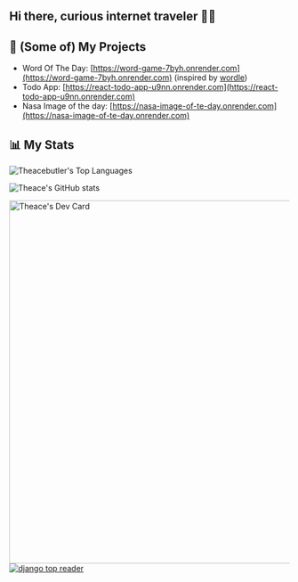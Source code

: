 ## Hi there, curious internet traveler 🥾🛜

## 💼 (Some of) My Projects

- Word Of The Day: [https://word-game-7byh.onrender.com](https://word-game-7byh.onrender.com)
 (inspired by [wordle](https://www.nytimes.com/games/wordle/index.html))
- Todo App: [https://react-todo-app-u9nn.onrender.com](https://react-todo-app-u9nn.onrender.com)
- Nasa Image of the day: [https://nasa-image-of-te-day.onrender.com](https://nasa-image-of-te-day.onrender.com)


## 📊 My Stats
![Theacebutler's Top Languages](https://github-readme-stats.vercel.app/api/top-langs/?username=theacebutler&theme=dark&show_icons=true&hide_border=true&layout=compact&card_width=450)

![Theace's GitHub stats](https://github-readme-stats.vercel.app/api?username=theacebutler&show_icons=true&theme=radical)



<a href="https://app.daily.dev/theace92">
<img src="https://api.daily.dev/devcards/v2/oDDHtSqDTUPiCnFDEPRJz.png?type=wide&r=nk9" width="652" alt="Theace's Dev Card"  align="center"/>
</a>


<a href="https://app.daily.dev/theace92">
<img src="https://t.daily.dev/e/c/eyJlbWFpbF9pZCI6IlJMbkNDUVVBQVptZHREMEdXMmJWcUdBeXpNREhaZz09IiwiaHJlZiI6Imh0dHBzOi8vbWVkaWEuZGFpbHkuZGV2L2ltYWdlL3VwbG9hZC9zLS1xLTI2aFo2Zi0tL2ZfYXV0by92MTc1OTI4NzQ1Ny90b3BfcmVhZGVyX2JhZGdlLzdmNDIwZjIwLTM1MTEtNDg5Yy05MjZmLTlhYWIxNmIxY2M3Nz9fYT1CQU1BSytaVzAiLCJpbnRlcm5hbCI6ImI5YzIwOTQyOGIyM2VjOGY3OSIsImxpbmtfaWQiOjUwNX0/d4cf339bf02b5ad6d1f36adf3b0ad87a5d52d6779b2435207296106ed71a4981" alt="django top reader"  align="center" /img>
</a>


<!--
**Theacebutler/Theacebutler** is a ✨ _special_ ✨ repository because its `README.md` (this file) appears on your GitHub profile.

Here are some ideas to get you started:

- 🔭 I’m currently working on ...
- 🌱 I’m currently learning ...
- 👯 I’m looking to collaborate on ...
- 🤔 I’m looking for help with ...
- 💬 Ask me about ...
- 📫 How to reach me: ...
- 😄 Pronouns: ...
- ⚡ Fun fact: ...
-->
